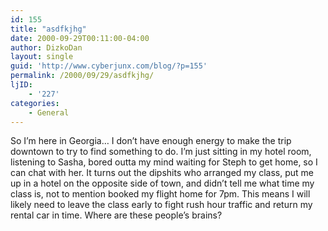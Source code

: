 ```yaml
---
id: 155
title: "asdfkjhg"
date: 2000-09-29T00:11:00-04:00
author: DizkoDan
layout: single
guid: 'http://www.cyberjunx.com/blog/?p=155'
permalink: /2000/09/29/asdfkjhg/
ljID:
    - '227'
categories:
    - General
---
```


So I’m here in Georgia… I don’t have enough energy to make the trip downtown to try to find something to do. I’m just sitting in my hotel room, listening to Sasha, bored outta my mind waiting for Steph to get home, so I can chat with her. It turns out the dipshits who arranged my class, put me up in a hotel on the opposite side of town, and didn’t tell me what time my class is, not to mention booked my flight home for 7pm. This means I will likely need to leave the class early to fight rush hour traffic and return my rental car in time. Where are these people’s brains?